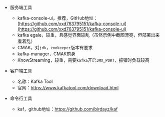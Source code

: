 - 服务端工具  
  - kafka-console-ui，推荐，GitHub地址：[https://github.com/xxd763795151/kafka-console-ui](https://github.com/xxd763795151/kafka-console-ui)
  - kafka egale，较重，且感觉界面较乱（虽然示例中截图漂亮，但部署出来看着乱）
  - CMAK，对`jdk`，`zookeeper`版本有要求 
  - kafka-manager，CMAK前身
  - KnowStreaming，较重，需要`kafka`开启`JMX_PORT`，报错时负载较高
- 客户端工具  
  - 名称：Kafka Tool  
  - 官网：https://www.kafkatool.com/download.html

- 命令行工具
  - kaf，github地址：https://github.com/birdayz/kaf